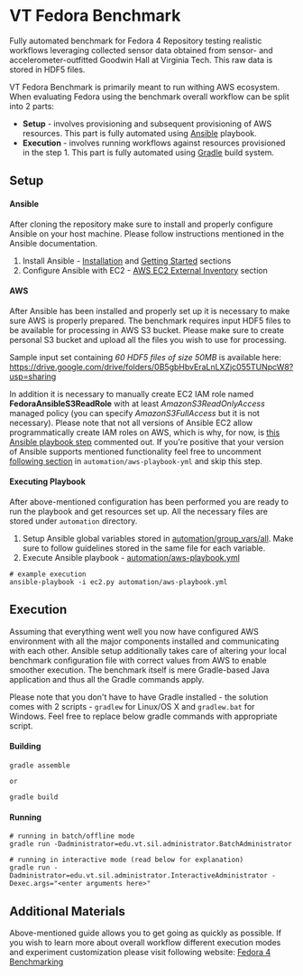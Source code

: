 # VT Fedora Benchmark

Fully automated benchmark for Fedora 4 Repository testing realistic workflows leveraging
collected sensor data obtained from sensor- and accelerometer-outfitted Goodwin Hall at
Virginia Tech. This raw data is stored in HDF5 files.

VT Fedora Benchmark is primarily meant to run withing AWS ecosystem. When evaluating Fedora
using the benchmark overall workflow can be split into 2 parts:

* **Setup** - involves provisioning and subsequent provisioning of AWS resources. This part
is fully automated using [Ansible](https://www.ansible.com/) playbook.
* **Execution** - involves running workflows against resources provisioned in the step 1.
This part is fully automated using [Gradle](https://gradle.org/) build system.

## Setup

#### Ansible

After cloning the repository make sure to install and properly configure Ansible on your host
machine. Please follow instructions mentioned in the Ansible documentation.

1. Install Ansible - [Installation](http://docs.ansible.com/ansible/intro_installation.html) and
[Getting Started](http://docs.ansible.com/ansible/intro_getting_started.html) sections
2. Configure Ansible with EC2 - [AWS EC2 External Inventory](http://docs.ansible.com/ansible/intro_dynamic_inventory.html#example-aws-ec2-external-inventory-script)
section

#### AWS

After Ansible has been installed and properly set up it is necessary to make sure AWS is properly prepared.
The benchmark requires input HDF5 files to be available for processing in AWS S3 bucket. Please make
sure to create personal S3 bucket and upload all the files you wish to use for processing. 

Sample input set containing _60 HDF5 files of size 50MB_ is available here: https://drive.google.com/drive/folders/0B5gbHbvEraLnLXZjc055TUNpcW8?usp=sharing

In addition it is necessary to manually create EC2 IAM role named **FedoraAnsibleS3ReadRole** with at least
_AmazonS3ReadOnlyAccess_ managed policy (you can specify _AmazonS3FullAccess_ but it is not necessary).
Please note that not all versions of Ansible EC2 allow programmatically create IAM roles on AWS, which is
why, for now, is [this Ansible playbook step](aws-playbook.yml#L75) commented out. If you're positive that your version of Ansible
supports mentioned functionality feel free to uncomment [following section](aws-playbook.yml#L75) in `automation/aws-playbook-yml`
and skip this step.

#### Executing Playbook

After above-mentioned configuration has been performed you are ready to run the playbook and get resources
set up. All the necessary files are stored under `automation` directory.

1. Setup Ansible global variables stored in [automation/group_vars/all](all). Make sure to follow guidelines
stored in the same file for each variable.
2. Execute Ansible playbook - [automation/aws-playbook.yml](aws-playbook.yml)
```
# example execution
ansible-playbook -i ec2.py automation/aws-playbook.yml
```

## Execution

Assuming that everything went well you now have configured AWS environment with all the major components
installed and communicating with each other. Ansible setup additionally takes care of altering your local
benchmark configuration file with correct values from AWS to enable smoother execution. The benchmark itself
is mere Gradle-based Java application and thus all the Gradle commands apply. 

Please note that
you don't have to have Gradle installed - the solution comes with 2 scripts - `gradlew` for Linux/OS X and 
`gradlew.bat` for Windows. Feel free to replace below gradle commands with appropriate script.

#### Building

```
gradle assemble

or

gradle build
```

#### Running
```
# running in batch/offline mode
gradle run -Dadministrator=edu.vt.sil.administrator.BatchAdministrator

# running in interactive mode (read below for explanation) 
gradle run -Dadministrator=edu.vt.sil.administrator.InteractiveAdministrator -Dexec.args="<enter arguments here>"
```

## Additional Materials

Above-mentioned guide allows you to get going as quickly as possible. If you wish to learn more about overall workflow
different execution modes and experiment customization please visit following website: [Fedora 4 Benchmarking](https://webapps.es.vt.edu/confluence/display/~agalad/Fedora+4+Benchmarking)